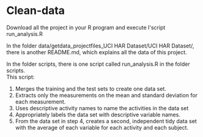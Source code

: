 # Clean-data

Download all the project in your R program and execute l'script run_analysis.R <br />

In the folder data/getdata_projectfiles_UCI HAR Dataset/UCI HAR Dataset/, there is another README.md, which explains all the data of this project. <br />

In the folder scripts, there is one script called run_analysis.R in the folder scripts. <br />
This script:
1. Merges the training and the test sets to create one data set.
2. Extracts only the measurements on the mean and standard deviation for each measurement. 
3. Uses descriptive activity names to name the activities in the data set
4. Appropriately labels the data set with descriptive variable names. 
5. From the data set in step 4, creates a second, independent tidy data set with the average of each variable for each activity and each subject.
